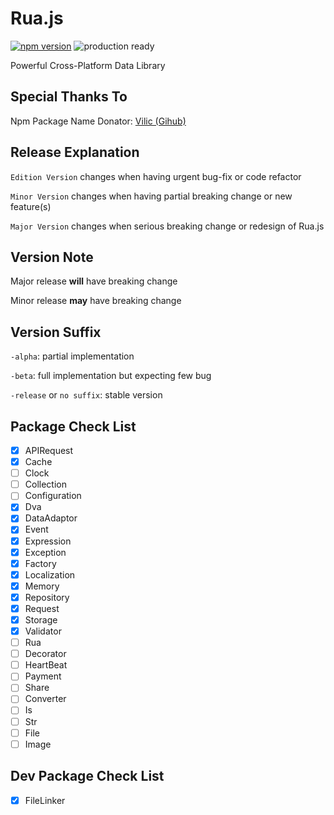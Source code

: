 # Rua.js

[![npm version](https://badge.fury.io/js/rua.svg)](https://badge.fury.io/js/rua)
![production ready](https://img.shields.io/badge/production--ready-YES-brightgreen.svg)

Powerful Cross-Platform Data Library

## Special Thanks To
Npm Package Name Donator: [Vilic (Gihub)](https://github.com/vilic)

## Release Explanation
`Edition Version` changes when having urgent bug-fix or code refactor

`Minor Version` changes when having partial breaking change or new feature(s)

`Major Version` changes when serious breaking change or redesign of Rua.js

## Version Note
Major release **will** have breaking change

Minor release **may** have breaking change

## Version Suffix
`-alpha`: partial implementation

`-beta`:  full implementation but expecting few bug

`-release` or `no suffix`: stable version


## Package Check List
- [x] APIRequest
- [x] Cache
- [ ] Clock
- [ ] Collection
- [ ] Configuration
- [x] Dva
- [x] DataAdaptor
- [x] Event 
- [x] Expression
- [x] Exception
- [x] Factory
- [x] Localization
- [x] Memory
- [x] Repository
- [x] Request
- [x] Storage
- [x] Validator
- [ ] Rua
- [ ] Decorator
- [ ] HeartBeat
- [ ] Payment
- [ ] Share
- [ ] Converter
- [ ] Is
- [ ] Str
- [ ] File
- [ ] Image

## Dev Package Check List
- [x] FileLinker